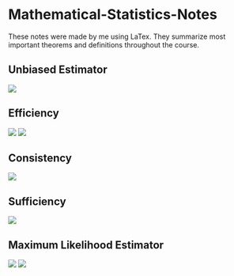 # Mathematical-Statistics-Notes
These notes were made by me using LaTex. They summarize most important theorems and definitions throughout the course.

## Unbiased Estimator
<p>
  <img src="https://github.com/JaimeGoB/Mathmatical_Statistics_Notes/blob/main/documentation/10.2.png">
</p>

## Efficiency
<p>
  <img src="https://github.com/JaimeGoB/Mathmatical_Statistics_Notes/blob/main/documentation/10.3.1.png">
  <img src="https://github.com/JaimeGoB/Mathmatical_Statistics_Notes/blob/main/documentation/10.3.2.png">
</p>

## Consistency
<p>
  <img src="https://github.com/JaimeGoB/Mathmatical_Statistics_Notes/blob/main/documentation/10.4.png">
</p>

## Sufficiency
<p>
  <img src="https://github.com/JaimeGoB/Mathmatical_Statistics_Notes/blob/main/documentation/10.5.png">
</p>

## Maximum Likelihood Estimator
<p>
  <img src="https://github.com/JaimeGoB/Mathmatical_Statistics_Notes/blob/main/documentation/10.8.1.png">
  <img src="https://github.com/JaimeGoB/Mathmatical_Statistics_Notes/blob/main/documentation/10.8.2.png">
</p>
